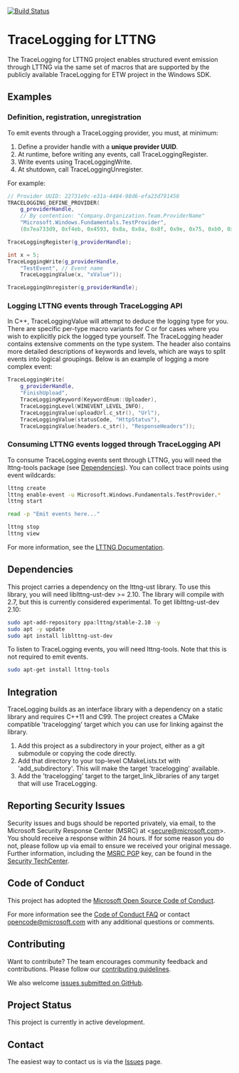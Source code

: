 [![Build Status](https://mscodehub.visualstudio.com/Azile/_apis/build/status/github-TraceLogging-CI?branchName=master)](https://mscodehub.visualstudio.com/Azile/_build/latest?definitionId=920&branchName=master)

# TraceLogging for LTTNG

The TraceLogging for LTTNG project enables structured event emission through LTTNG via the same set of macros that are supported by the publicly available TraceLogging for ETW project in the Windows SDK.

## Examples

### Definition, registration, unregistration

To emit events through a TraceLogging provider, you must, at minimum:

1) Define a provider handle with a **unique provider UUID**.
2) At runtime, before writing any events, call TraceLoggingRegister.
3) Write events using TraceLoggingWrite.
4) At shutdown, call TraceLoggingUnregister.

For example:

```cpp
// Provider UUID: 22731e9c-e31a-4484-98d6-efa23d791456
TRACELOGGING_DEFINE_PROVIDER(
    g_providerHandle,
    // By contention: "Company.Organization.Team.ProviderName"
    "Microsoft.Windows.Fundamentals.TestProvider",
    (0x7ea733d9, 0xf4eb, 0x4593, 0x8a, 0x8a, 0x8f, 0x9e, 0x75, 0xb0, 0x80, 0x04));

TraceLoggingRegister(g_providerHandle);

int x = 5;
TraceLoggingWrite(g_providerHandle,
    "TestEvent", // Event name
    TraceLoggingValue(x, "xValue"));

TraceLoggingUnregister(g_providerHandle);
```

### Logging LTTNG events through TraceLogging API

In C++, TraceLoggingValue will attempt to deduce the logging type for you. There are specific per-type macro variants for C or for cases
where you wish to explicitly pick the logged type yourself. The TraceLogging header contains extensive comments on the type system.
The header also contains more detailed descriptions of keywords and levels, which are ways to split events into logical groupings.
Below is an example of logging a more complex event:

```cpp
TraceLoggingWrite(
    g_providerHandle,
    "FinishUpload",
    TraceLoggingKeyword(KeywordEnum::Uploader),
    TraceLoggingLevel(WINEVENT_LEVEL_INFO),
    TraceLoggingValue(uploadUrl.c_str(), "Url"),
    TraceLoggingValue(statusCode, "HttpStatus"),
    TraceLoggingValue(headers.c_str(), "ResponseHeaders"));
```

### Consuming LTTNG events logged through TraceLogging API

To consume TraceLogging events sent through LTTNG, you will need the lttng-tools package (see [Dependencies](#Dependencies)). You can collect trace points using event wildcards:

```bash
lttng create
lttng enable-event -u Microsoft.Windows.Fundamentals.TestProvider.*
lttng start

read -p "Emit events here..."

lttng stop
lttng view
```

For more information, see the [LTTNG Documentation](https://lttng.org/docs/v2.10/).

## Dependencies

This project carries a dependency on the lttng-ust library. To use this library, you will need liblttng-ust-dev >= 2.10. The library will compile with 2.7, but this is currently considered experimental. To get liblttng-ust-dev 2.10:

```bash
sudo apt-add-repository ppa:lttng/stable-2.10 -y
sudo apt -y update
sudo apt install liblttng-ust-dev
```

To listen to TraceLogging events, you will need lttng-tools. Note that this is not required to emit events.

```bash
sudo apt-get install lttng-tools
```

## Integration

TraceLogging builds as an interface library with a dependency on a static library and requires C++11 and C99. The project creates a CMake compatible 'tracelogging' target which you can use for linking against the library.

1. Add this project as a subdirectory in your project, either as a git submodule or copying the code directly.
2. Add that directory to your top-level CMakeLists.txt with 'add_subdirectory'. This will make the target 'tracelogging' available.  
3. Add the 'tracelogging' target to the target_link_libraries of any target that will use TraceLogging.

## Reporting Security Issues

Security issues and bugs should be reported privately, via email, to the
Microsoft Security Response Center (MSRC) at <[secure@microsoft.com](mailto:secure@microsoft.com)>.
You should receive a response within 24 hours. If for some reason you do not, please follow up via
email to ensure we received your original message. Further information, including the
[MSRC PGP](https://technet.microsoft.com/en-us/security/dn606155) key, can be found in the
[Security TechCenter](https://technet.microsoft.com/en-us/security/default).

## Code of Conduct

This project has adopted the [Microsoft Open Source Code of Conduct](https://opensource.microsoft.com/codeofconduct/).

For more information see the [Code of Conduct FAQ](https://opensource.microsoft.com/codeofconduct/faq/) or contact [opencode@microsoft.com](mailto:opencode@microsoft.com) with any additional questions or comments.

## Contributing

Want to contribute? The team encourages community feedback and contributions. Please follow our [contributing guidelines](CONTRIBUTING.md).

We also welcome [issues submitted on GitHub](https://github.com/Microsoft/TraceLogging/issues).

## Project Status

This project is currently in active development.

## Contact

The easiest way to contact us is via the [Issues](https://github.com/microsoft/TraceLogging/issues) page.